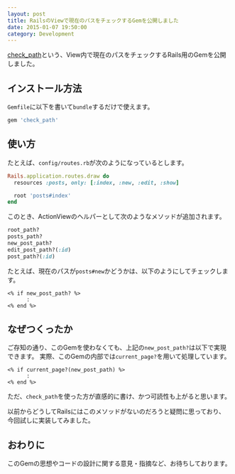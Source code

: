 ```yaml
---
layout: post
title: RailsのViewで現在のパスをチェックするGemを公開しました
date: 2015-01-07 19:50:00
category: Development
---
```


[check_path](https://github.com/kami30k/check_path)という、View内で現在のパスをチェックするRails用のGemを公開しました。

## インストール方法

`Gemfile`に以下を書いて`bundle`するだけで使えます。

```ruby
gem 'check_path'
```

## 使い方

たとえば、`config/routes.rb`が次のようになっているとします。

```ruby
Rails.application.routes.draw do
  resources :posts, only: [:index, :new, :edit, :show]

  root 'posts#index'
end
```

このとき、ActionViewのヘルパーとして次のようなメソッドが追加されます。

```ruby
root_path?
posts_path?
new_post_path?
edit_post_path?(:id)
post_path?(:id)
```

たとえば、現在のパスが`posts#new`かどうかは、以下のようにしてチェックします。

```erb
<% if new_post_path? %>
      :
<% end %>
```

## なぜつくったか

ご存知の通り、このGemを使わなくても、上記の`new_post_path?`は以下で実現できます。
実際、このGemの内部では`current_page?`を用いて処理しています。

```erb
<% if current_page?(new_post_path) %>
      :
<% end %>
```

ただ、`check_path`を使った方が直感的に書け、かつ可読性も上がると思います。

以前からどうしてRailsにはこのメソッドがないのだろうと疑問に思っており、今回試しに実装してみました。

## おわりに

このGemの思想やコードの設計に関する意見・指摘など、お待ちしております。

